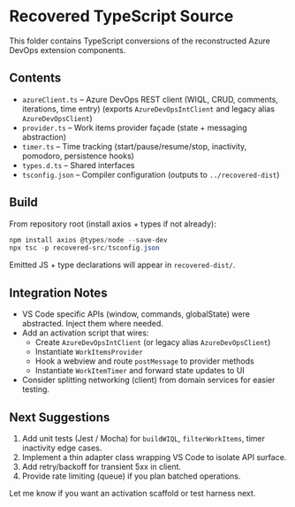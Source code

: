 # Recovered TypeScript Source

This folder contains TypeScript conversions of the reconstructed Azure DevOps extension components.

## Contents

- `azureClient.ts` – Azure DevOps REST client (WIQL, CRUD, comments, iterations, time entry) (exports `AzureDevOpsIntClient` and legacy alias `AzureDevOpsClient`)
- `provider.ts` – Work items provider façade (state + messaging abstraction)
- `timer.ts` – Time tracking (start/pause/resume/stop, inactivity, pomodoro, persistence hooks)
- `types.d.ts` – Shared interfaces
- `tsconfig.json` – Compiler configuration (outputs to `../recovered-dist`)

## Build

From repository root (install axios + types if not already):

```powershell
npm install axios @types/node --save-dev
npx tsc -p recovered-src/tsconfig.json
```

Emitted JS + type declarations will appear in `recovered-dist/`.

## Integration Notes

- VS Code specific APIs (window, commands, globalState) were abstracted. Inject them where needed.
- Add an activation script that wires:
  - Create `AzureDevOpsIntClient` (or legacy alias `AzureDevOpsClient`)
  - Instantiate `WorkItemsProvider`
  - Hook a webview and route `postMessage` to provider methods
  - Instantiate `WorkItemTimer` and forward state updates to UI
- Consider splitting networking (client) from domain services for easier testing.

## Next Suggestions

1. Add unit tests (Jest / Mocha) for `buildWIQL`, `filterWorkItems`, timer inactivity edge cases.
2. Implement a thin adapter class wrapping VS Code to isolate API surface.
3. Add retry/backoff for transient 5xx in client.
4. Provide rate limiting (queue) if you plan batched operations.

Let me know if you want an activation scaffold or test harness next.
